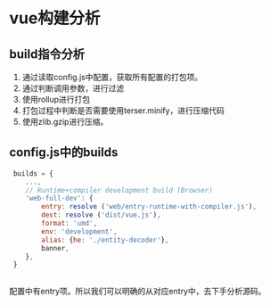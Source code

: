 # vue构建分析

## build指令分析

1. 通过读取config.js中配置，获取所有配置的打包项。
2. 通过判断调用参数，进行过滤
3. 使用rollup进行打包
4. 打包过程中判断是否需要使用terser.minify，进行压缩代码
5. 使用zlib.gzip进行压缩。

## config.js中的builds
```javascript
 builds = {
    ...,
    // Runtime+compiler development build (Browser)
    'web-full-dev': {
        entry: resolve ('web/entry-runtime-with-compiler.js'),
        dest: resolve ('dist/vue.js'),
        format: 'umd',
        env: 'development',
        alias: {he: './entity-decoder'},
        banner,
    },
 }
 
```
配置中有entry项。所以我们可以明确的从对应entry中，去下手分析源码。